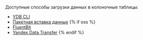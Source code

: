 Доступные способы загрузки данных в колоночные таблицы:
* [YDB CLI](../reference/ydb-cli/export-import/import-file.md)
* [Пакетная вставка данных](../recipes/ydb-sdk/bulk-upsert.md)
{% if oss %}
* [FluentBit](../integrations/fluent-bit.md)
* [Yandex Data Transfer](https://yandex.cloud/ru/services/data-transfer)
{% endif %}
